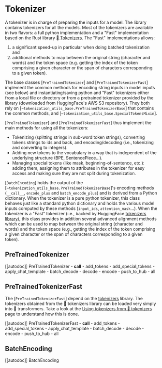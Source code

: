 <!--Copyright 2020 The HuggingFace Team. All rights reserved.

Licensed under the Apache License, Version 2.0 (the "License"); you may not use this file except in compliance with
the License. You may obtain a copy of the License at

http://www.apache.org/licenses/LICENSE-2.0

Unless required by applicable law or agreed to in writing, software distributed under the License is distributed on
an "AS IS" BASIS, WITHOUT WARRANTIES OR CONDITIONS OF ANY KIND, either express or implied. See the License for the
specific language governing permissions and limitations under the License.

⚠️ Note that this file is in Markdown but contain specific syntax for our doc-builder (similar to MDX) that may not be
rendered properly in your Markdown viewer.

-->

# Tokenizer

A tokenizer is in charge of preparing the inputs for a model. The library contains tokenizers for all the models. Most
of the tokenizers are available in two flavors: a full python implementation and a "Fast" implementation based on the
Rust library [🤗 Tokenizers](https://github.com/huggingface/tokenizers). The "Fast" implementations allows:

1. a significant speed-up in particular when doing batched tokenization and
2. additional methods to map between the original string (character and words) and the token space (e.g. getting the
   index of the token comprising a given character or the span of characters corresponding to a given token). 

The base classes [`PreTrainedTokenizer`] and [`PreTrainedTokenizerFast`]
implement the common methods for encoding string inputs in model inputs (see below) and instantiating/saving python and
"Fast" tokenizers either from a local file or directory or from a pretrained tokenizer provided by the library
(downloaded from HuggingFace's AWS S3 repository). They both rely on
[`~tokenization_utils_base.PreTrainedTokenizerBase`] that contains the common methods, and
[`~tokenization_utils_base.SpecialTokensMixin`].

[`PreTrainedTokenizer`] and [`PreTrainedTokenizerFast`] thus implement the main
methods for using all the tokenizers:

- Tokenizing (splitting strings in sub-word token strings), converting tokens strings to ids and back, and
  encoding/decoding (i.e., tokenizing and converting to integers).
- Adding new tokens to the vocabulary in a way that is independent of the underlying structure (BPE, SentencePiece...).
- Managing special tokens (like mask, beginning-of-sentence, etc.): adding them, assigning them to attributes in the
  tokenizer for easy access and making sure they are not split during tokenization.

[`BatchEncoding`] holds the output of the
[`~tokenization_utils_base.PreTrainedTokenizerBase`]'s encoding methods (`__call__`,
`encode_plus` and `batch_encode_plus`) and is derived from a Python dictionary. When the tokenizer is a pure python
tokenizer, this class behaves just like a standard python dictionary and holds the various model inputs computed by
these methods (`input_ids`, `attention_mask`...). When the tokenizer is a "Fast" tokenizer (i.e., backed by
HuggingFace [tokenizers library](https://github.com/huggingface/tokenizers)), this class provides in addition
several advanced alignment methods which can be used to map between the original string (character and words) and the
token space (e.g., getting the index of the token comprising a given character or the span of characters corresponding
to a given token).


## PreTrainedTokenizer

[[autodoc]] PreTrainedTokenizer
    - __call__
    - add_tokens
    - add_special_tokens
    - apply_chat_template
    - batch_decode
    - decode
    - encode
    - push_to_hub
    - all

## PreTrainedTokenizerFast

The [`PreTrainedTokenizerFast`] depend on the [tokenizers](https://hf-mirror.com/docs/tokenizers) library. The tokenizers obtained from the 🤗 tokenizers library can be
loaded very simply into 🤗 transformers. Take a look at the [Using tokenizers from 🤗 tokenizers](../fast_tokenizers) page to understand how this is done.

[[autodoc]] PreTrainedTokenizerFast
    - __call__
    - add_tokens
    - add_special_tokens
    - apply_chat_template
    - batch_decode
    - decode
    - encode
    - push_to_hub
    - all

## BatchEncoding

[[autodoc]] BatchEncoding
